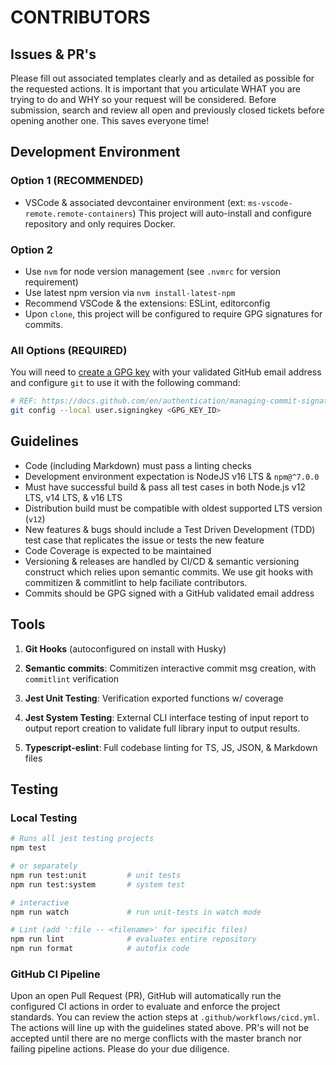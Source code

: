 # CONTRIBUTORS

## Issues & PR's

Please fill out associated templates clearly and as detailed as possible for the
requested actions. It is important that you articulate WHAT you are trying to do
and WHY so your request will be considered. Before submission, search and review
all open and previously closed tickets before opening another one. This saves
everyone time!

## Development Environment

### Option 1 (**RECOMMENDED**)

-   VSCode & associated devcontainer environment (ext:
    `ms-vscode-remote.remote-containers`) This project will auto-install and
    configure repository and only requires Docker.

### Option 2

-   Use `nvm` for node version management (see `.nvmrc` for version requirement)
-   Use latest npm version via `nvm install-latest-npm`
-   Recommend VSCode & the extensions: ESLint, editorconfig
-   Upon `clone`, this project will be configured to require GPG signatures for
    commits.

### All Options (**REQUIRED**)

You will need to
[create a GPG key](https://docs.github.com/en/authentication/managing-commit-signature-verification/generating-a-new-gpg-key)
with your validated GitHub email address and configure `git` to use it with the
following command:

```sh
# REF: https://docs.github.com/en/authentication/managing-commit-signature-verification/telling-git-about-your-signing-key
git config --local user.signingkey <GPG_KEY_ID>
```

## Guidelines

-   Code (including Markdown) must pass a linting checks
-   Development environment expectation is NodeJS v16 LTS & `npm@^7.0.0`
-   Must have successful build & pass all test cases in both Node.js v12 LTS,
    v14 LTS, & v16 LTS
-   Distribution build must be compatible with oldest supported LTS version (`v12`)
-   New features & bugs should include a Test Driven Development (TDD) test case
    that replicates the issue or tests the new feature
-   Code Coverage is expected to be maintained
-   Versioning & releases are handled by CI/CD & semantic versioning construct
    which relies upon semantic commits. We use git hooks with commitizen &
    commitlint to help faciliate contributors.
-   Commits should be GPG signed with a GitHub validated email address

## Tools

1. **Git Hooks** (autoconfigured on install with Husky)

2. **Semantic commits**: Commitizen interactive commit msg creation, with
   `commitlint` verification

3. **Jest Unit Testing**: Verification exported functions w/ coverage

4. **Jest System Testing**: External CLI interface testing of input report
   to output report creation to validate full library input to output results.

5. **Typescript-eslint**: Full codebase linting for TS, JS, JSON, & Markdown files

## Testing

### Local Testing

```sh
# Runs all jest testing projects
npm test

# or separately
npm run test:unit         # unit tests
npm run test:system       # system test

# interactive
npm run watch             # run unit-tests in watch mode

# Lint (add ':file -- <filename>' for specific files)
npm run lint              # evaluates entire repository
npm run format            # autofix code
```

### GitHub CI Pipeline

Upon an open Pull Request (PR), GitHub will automatically run the configured CI
actions in order to evaluate and enforce the project standards. You can review
the action steps at `.github/workflows/cicd.yml`. The actions will line up with
the guidelines stated above. PR's will not be accepted until there are no merge
conflicts with the master branch nor failing pipeline actions. Please do your
due diligence.
